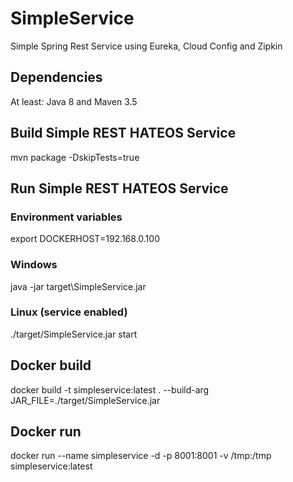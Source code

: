 # SimpleService
Simple Spring Rest Service using Eureka, Cloud Config and Zipkin

## Dependencies
At least: Java 8 and Maven 3.5

## Build Simple REST HATEOS Service
mvn package -DskipTests=true

## Run Simple REST HATEOS Service
### Environment variables
export DOCKERHOST=192.168.0.100

### Windows
java -jar target\SimpleService.jar

### Linux (service enabled)
./target/SimpleService.jar start

## Docker build
docker build -t simpleservice:latest . --build-arg JAR_FILE=./target/SimpleService.jar

## Docker run
docker run --name simpleservice -d -p 8001:8001 -v /tmp:/tmp simpleservice:latest
